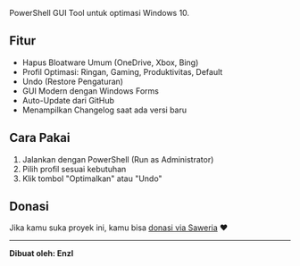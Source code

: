 PowerShell GUI Tool untuk optimasi Windows 10.

## Fitur

- Hapus Bloatware Umum (OneDrive, Xbox, Bing)
- Profil Optimasi: Ringan, Gaming, Produktivitas, Default
- Undo (Restore Pengaturan)
- GUI Modern dengan Windows Forms
- Auto-Update dari GitHub
- Menampilkan Changelog saat ada versi baru

## Cara Pakai

1. Jalankan dengan PowerShell (Run as Administrator)
2. Pilih profil sesuai kebutuhan
3. Klik tombol "Optimalkan" atau "Undo"

## Donasi

Jika kamu suka proyek ini, kamu bisa [donasi via Saweria](https://saweria.co/NoAimNation) ❤️

---
**Dibuat oleh: Enzl**
